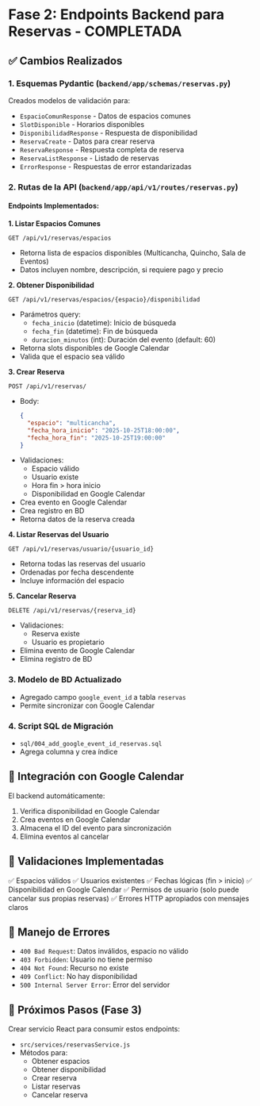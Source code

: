 # Fase 2: Endpoints Backend para Reservas - COMPLETADA

## ✅ Cambios Realizados

### 1. **Esquemas Pydantic** (`backend/app/schemas/reservas.py`)
Creados modelos de validación para:
- `EspacioComunResponse` - Datos de espacios comunes
- `SlotDisponible` - Horarios disponibles
- `DisponibilidadResponse` - Respuesta de disponibilidad
- `ReservaCreate` - Datos para crear reserva
- `ReservaResponse` - Respuesta completa de reserva
- `ReservaListResponse` - Listado de reservas
- `ErrorResponse` - Respuestas de error estandarizadas

### 2. **Rutas de la API** (`backend/app/api/v1/routes/reservas.py`)

#### Endpoints Implementados:

**1. Listar Espacios Comunes**
```
GET /api/v1/reservas/espacios
```
- Retorna lista de espacios disponibles (Multicancha, Quincho, Sala de Eventos)
- Datos incluyen nombre, descripción, si requiere pago y precio

**2. Obtener Disponibilidad**
```
GET /api/v1/reservas/espacios/{espacio}/disponibilidad
```
- Parámetros query:
  - `fecha_inicio` (datetime): Inicio de búsqueda
  - `fecha_fin` (datetime): Fin de búsqueda
  - `duracion_minutos` (int): Duración del evento (default: 60)
- Retorna slots disponibles de Google Calendar
- Valida que el espacio sea válido

**3. Crear Reserva**
```
POST /api/v1/reservas/
```
- Body:
  ```json
  {
    "espacio": "multicancha",
    "fecha_hora_inicio": "2025-10-25T18:00:00",
    "fecha_hora_fin": "2025-10-25T19:00:00"
  }
  ```
- Validaciones:
  - Espacio válido
  - Usuario existe
  - Hora fin > hora inicio
  - Disponibilidad en Google Calendar
- Crea evento en Google Calendar
- Crea registro en BD
- Retorna datos de la reserva creada

**4. Listar Reservas del Usuario**
```
GET /api/v1/reservas/usuario/{usuario_id}
```
- Retorna todas las reservas del usuario
- Ordenadas por fecha descendente
- Incluye información del espacio

**5. Cancelar Reserva**
```
DELETE /api/v1/reservas/{reserva_id}
```
- Validaciones:
  - Reserva existe
  - Usuario es propietario
- Elimina evento de Google Calendar
- Elimina registro de BD

### 3. **Modelo de BD Actualizado**
- Agregado campo `google_event_id` a tabla `reservas`
- Permite sincronizar con Google Calendar

### 4. **Script SQL de Migración**
- `sql/004_add_google_event_id_reservas.sql`
- Agrega columna y crea índice

## 🔌 Integración con Google Calendar

El backend automáticamente:
1. Verifica disponibilidad en Google Calendar
2. Crea eventos en Google Calendar
3. Almacena el ID del evento para sincronización
4. Elimina eventos al cancelar

## 🧪 Validaciones Implementadas

✅ Espacios válidos
✅ Usuarios existentes
✅ Fechas lógicas (fin > inicio)
✅ Disponibilidad en Google Calendar
✅ Permisos de usuario (solo puede cancelar sus propias reservas)
✅ Errores HTTP apropiados con mensajes claros

## 📝 Manejo de Errores

- `400 Bad Request`: Datos inválidos, espacio no válido
- `403 Forbidden`: Usuario no tiene permiso
- `404 Not Found`: Recurso no existe
- `409 Conflict`: No hay disponibilidad
- `500 Internal Server Error`: Error del servidor

## 🚀 Próximos Pasos (Fase 3)

Crear servicio React para consumir estos endpoints:
- `src/services/reservasService.js`
- Métodos para:
  - Obtener espacios
  - Obtener disponibilidad
  - Crear reserva
  - Listar reservas
  - Cancelar reserva
